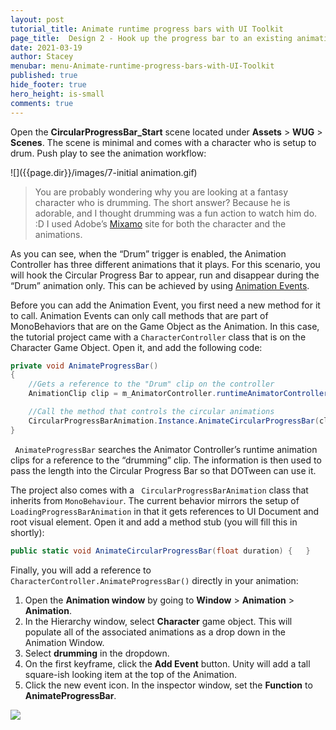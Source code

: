```yaml
---
layout: post
tutorial_title: Animate runtime progress bars with UI Toolkit
page_title:  Design 2 - Hook up the progress bar to an existing animation
date: 2021-03-19
author: Stacey
menubar: menu-Animate-runtime-progress-bars-with-UI-Toolkit
published: true
hide_footer: true
hero_height: is-small
comments: true
---
```

Open the **CircularProgressBar_Start** scene located under **Assets** > **WUG** > **Scenes**. The scene is minimal and comes with a character who is setup to drum. Push play to see the animation workflow:

![]({{page.dir}}/images/7-initial animation.gif) 

> You are probably wondering why you are looking at a fantasy character who is drumming. The short answer? Because he is adorable, and I thought drumming was a fun action to watch him do. :D I used Adobe’s [Mixamo](https://www.mixamo.com/) site for both the character and the animations. 

As you can see, when the “Drum” trigger is enabled, the Animation Controller has three different animations that it plays. For this scenario, you will hook the Circular Progress Bar to appear, run and disappear during the “Drum” animation only. This can be achieved by using [Animation Events]( https://docs.unity3d.com/Manual/script-AnimationWindowEvent.html). 

Before you can add the Animation Event, you first need a new method for it to call. Animation Events can only call methods that are part of MonoBehaviors that are on the Game Object as the Animation. In this case, the tutorial project came with a `CharacterController` class that is on the Character Game Object. Open it, and add the following code:

```csharp
private void AnimateProgressBar()
{
    //Gets a reference to the "Drum" clip on the controller
    AnimationClip clip = m_AnimatorController.runtimeAnimatorController.animationClips.Where(x => x.name.Equals("drumming")).FirstOrDefault();

    //Call the method that controls the circular animations
    CircularProgressBarAnimation.Instance.AnimateCircularProgressBar(clip == null ? 5f: clip.length);        
}
```

` AnimateProgressBar` searches the Animator Controller’s runtime animation clips for a reference to the “drumming” clip. The information is then used to pass the length into the Circular Progress Bar so that DOTween can use it.

The project also comes with a ` CircularProgressBarAnimation` class that inherits from `MonoBehaviour`. The current behavior mirrors the setup of `LoadingProgressBarAnimation` in that it gets references to UI Document and root visual element. Open it and add a method stub (you will fill this in shortly):

```csharp
public static void AnimateCircularProgressBar(float duration) {   }
```

Finally, you will add a reference to `CharacterController.AnimateProgressBar()` directly in your animation:

1. Open the **Animation window** by going to **Window** > **Animation** > **Animation**.
2. In the Hierarchy window, select **Character** game object. This will populate all of the associated animations as a drop down in the Animation Window. 
3. Select **drumming** in the dropdown.
4. On the first keyframe, click the **Add Event** button. Unity will add a tall square-ish looking item at the top of the Animation. 
5. Click the new event icon. In the inspector window, set the **Function** to **AnimateProgressBar**.

![]({{page.dir}}/images/7-add-animation-event.gif) 


